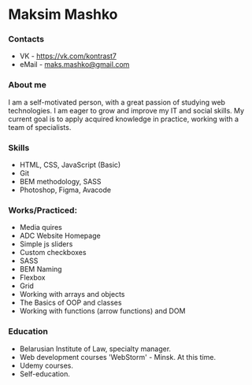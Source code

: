 Maksim Mashko
=============


### Contacts

-   VK - https://vk.com/kontrast7
-   eMail - maks.mashko@gmail.com

### About me

I am a self-motivated person, with a great passion of studying web technologies. I am eager to grow and improve my IT and social skills. My current goal is to apply acquired knowledge in practice, working with a team of specialists.

### Skills

-   HTML, CSS, JavaScript (Basic)
-   Git
-   BEM methodology, SASS
-   Photoshop, Figma, Avacode

### Works/Practiced:

-   Media quires
-   ADC Website Homepage
-   Simple js sliders
-   Custom checkboxes
-   SASS
-   BEM Naming
-   Flexbox
-   Grid
-   Working with arrays and objects
-   The Basics of OOP and classes
-   Working with functions (arrow functions) and DOM


### Education

- Belarusian Institute of Law, specialty manager.
 - Web development courses 'WebStorm' - Minsk. At this time.
 - Udemy courses.
 - Self-education.
